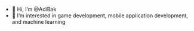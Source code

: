- 👋 Hi, I’m @AdiBak
- 👀 I’m interested in game development, mobile application development, and machine learning

<!---
AdiBak/AdiBak is a ✨ special ✨ repository because its `README.md` (this file) appears on your GitHub profile.
You can click the Preview link to take a look at your changes.
--->
